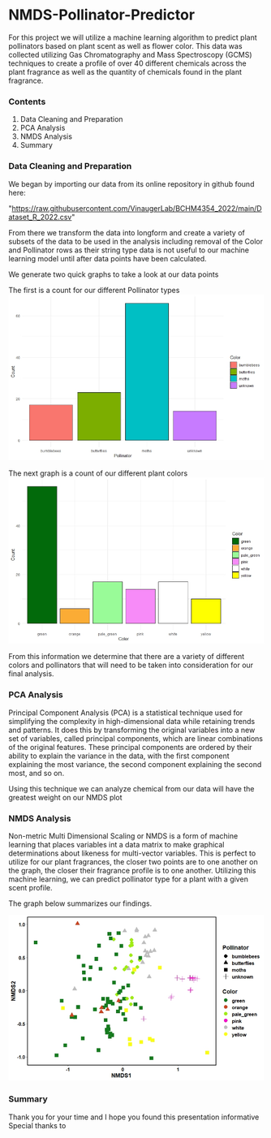 # NMDS-Pollinator-Predictor
For this project we will utilize a machine learning algorithm to predict plant pollinators based on plant scent as well as flower color. This data was collected utilizing Gas Chromatography and Mass Spectroscopy (GCMS) techniques to create a profile of over 40 different chemicals across the plant fragrance as well as the quantity of chemicals found in the plant fragrance.
### Contents
1. Data Cleaning and Preparation
2. PCA Analysis
3. NMDS Analysis
5. Summary
### Data Cleaning and Preparation
We began by importing our data from its online repository in github found here:

"https://raw.githubusercontent.com/VinaugerLab/BCHM4354_2022/main/Dataset_R_2022.csv"

From there we transform the data into longform and create a variety of subsets of the data to be used in the analysis including removal of the Color and Pollinator rows as their string type data is not useful to our machine learning model until after data points have been calculated.

We generate two quick graphs to take a look at our data points

The first is a count for our different Pollinator types
![alt text](https://github.com/Jrmcclaskey/NMDS-Pollinator-Predictor/blob/68b4391ca6746533127bdbb41eb0edeeed29c602/Images/Pollinators.jpeg)

The next graph is a count of our different plant colors
![alt text](https://github.com/Jrmcclaskey/NMDS-Pollinator-Predictor/blob/68b4391ca6746533127bdbb41eb0edeeed29c602/Images/Color_Count.jpeg)

From this information we determine that there are a variety of different colors and pollinators that will need to be taken into consideration for our final analysis.

### PCA Analysis
Principal Component Analysis (PCA) is a statistical technique used for simplifying the complexity in high-dimensional data while retaining trends and patterns. It does this by transforming the original variables into a new set of variables, called principal components, which are linear combinations of the original features. These principal components are ordered by their ability to explain the variance in the data, with the first component explaining the most variance, the second component explaining the second most, and so on.

Using this technique we can analyze chemical from our data will have the greatest weight on our NMDS plot

### NMDS Analysis
Non-metric Multi Dimensional Scaling or NMDS is a form of machine learning that places variables int a data matrix to make graphical determinations about likeness for multi-vector variables. This is perfect to utilize for our plant fragrances, the closer two points are to one another on the graph, the closer their fragrance profile is to one another. Utilizing this machine learning, we can predict pollinator type for a plant with a given scent profile.

The graph below summarizes our findings.

![alt text](https://github.com/Jrmcclaskey/NMDS-Pollinator-Predictor/blob/8b5c7ffa46d8e4110cbb8496cf69011f46a91617/Images/NMDS_plot.jpeg)

### Summary
Thank you for your time and I hope you found this presentation informative
Special thanks to 

